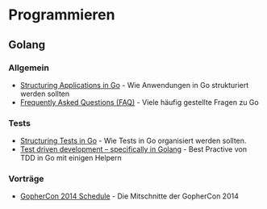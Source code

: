 # Programmieren


## Golang

### Allgemein

* [Structuring Applications in Go](https://medium.com/@benbjohnson/structuring-applications-in-go-3b04be4ff091) - Wie Anwendungen in Go strukturiert werden sollten
* [Frequently Asked Questions (FAQ)](http://golang.org/doc/faq) - Viele häufig gestellte Fragen zu Go

### Tests
* [Structuring Tests in Go](https://medium.com/@benbjohnson/structuring-tests-in-go-46ddee7a25c) - Wie Tests in Go organisiert werden sollten.
* [Test driven development – specifically in Golang](http://blog.stretchr.com/2014/03/05/test-driven-development-specifically-in-golang/) - Best Practive von TDD in Go mit einigen Helpern

### Vorträge

* [GopherCon 2014 Schedule](http://confreaks.com/events/gophercon2014) - Die Mitschnitte der GopherCon 2014
